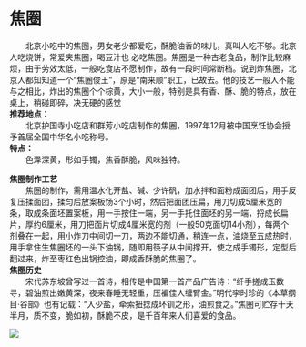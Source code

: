 # 焦圈  
  
&emsp;&emsp;北京小吃中的焦圈，男女老少都爱吃，酥脆油香的味儿，真叫人吃不够。北京人吃烧饼，常爱夹焦圈，喝豆汁也 必吃焦圈。焦圈是一种古老食品，制作比较麻烦，由于劳效太低，一般吃食店不愿制作，故有一段时间常断档。说到炸焦圈，北京人都知知道一个“焦圈俊王”，原是“南来顺”职工，已故去。他的技艺一般人不能与之相比，炸出的焦圈个个棕黄，大小一般，特别是具有香、酥、脆的特点，放在桌上，稍碰即碎，决无硬的感觉  
**推荐地点：**  
&emsp;&emsp;北京护国寺小吃店和群芳小吃店制作的焦圈，1997年12月被中国烹饪协会授予首届全国中华名小吃称号。  
**特点：**  
&emsp;&emsp;色泽深黄，形如手镯，焦香酥脆，风味独特。  
  
**焦圈制作工艺**  
&emsp;&emsp;焦圈的制作，需用温水化开盐、碱、少许矾，加水拌和面粉成面团后，用手反复压揉面团，揉匀后放案板饧3个小时，然后把面团压扁，用刀切成5厘米宽的条，取成条面坯置案板，用一手按住一端，另一手托住面坯的另一端，捋成长扁片，厚约6厘米，用刀把面片切成4厘米宽的剂（一般50克面切14小剂），每两个剂叠在一起，用小炸刀中间切一刀，两边不能切通，稍连一点，油烧至五成热时，用手拿住生焦圈坯的一头下油锅，随即用筷子从中间撑开，使之成手镯形，定型后翻过来，炸至枣红色出锅控油，即成香酥脆的焦圈了。  
**焦圈历史**  
&emsp;&emsp;宋代苏东坡曾写过一首诗，相传是中国第一首产品广告诗：“纤手搓成玉数寻，碧油煎出嫩黄深，夜来春睡无轻重，压褊佳人缠臂金。”明代李时珍的《本草纲目·谷部》也有记载：“入少盐，牵索扭捻成环钏之形，油煎食之。”焦圈可贮存十天半月，质不变，脆如初，酥脆不皮，是千百年来人们喜爱的食品。  
  
![](https://cdn.jsdelivr.net/gh/szqq0512/Pic/img/202201211933864.png)  